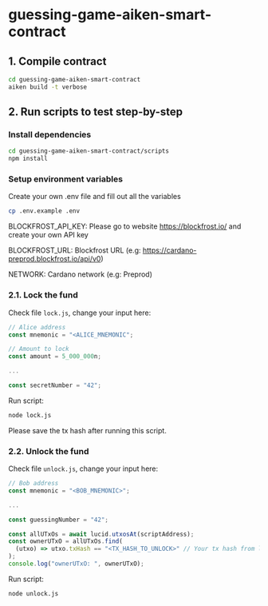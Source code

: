# guessing-game-aiken-smart-contract

## 1. Compile contract

```sh
cd guessing-game-aiken-smart-contract
aiken build -t verbose
```

## 2. Run scripts to test step-by-step

### Install dependencies

```sh
cd guessing-game-aiken-smart-contract/scripts
npm install
```

### Setup environment variables

Create your own .env file and fill out all the variables

```sh
cp .env.example .env
```

BLOCKFROST_API_KEY: Please go to website https://blockfrost.io/ and create your own API key

BLOCKFROST_URL: Blockfrost URL (e.g: https://cardano-preprod.blockfrost.io/api/v0)

NETWORK: Cardano network (e.g: Preprod)

### 2.1. Lock the fund

Check file `lock.js`, change your input here:

```js
// Alice address
const mnemonic = "<ALICE_MNEMONIC";

// Amount to lock
const amount = 5_000_000n;

...

const secretNumber = "42";
```

Run script:

```sh
node lock.js
```

Please save the tx hash after running this script.

### 2.2. Unlock the fund

Check file `unlock.js`, change your input here:

```js
// Bob address
const mnemonic = "<BOB_MNEMONIC>";

...

const guessingNumber = "42";

const allUTxOs = await lucid.utxosAt(scriptAddress);
const ownerUTxO = allUTxOs.find(
  (utxo) => utxo.txHash == "<TX_HASH_TO_UNLOCK>" // Your tx hash from lock.js
);
console.log("ownerUTxO: ", ownerUTxO);
```

Run script:

```sh
node unlock.js
```
